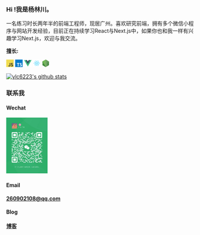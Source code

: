 ### Hi !我是杨林川。
一名练习时长两年半的前端工程师，现居广州。喜欢研究前端，拥有多个微信小程序与网站开发经验，目前正在持续学习React与Next.js中，如果你也和我一样有兴趣学习Next.js，欢迎与我交流。



**擅长:**

<code><img height="20" src="https://raw.githubusercontent.com/github/explore/80688e429a7d4ef2fca1e82350fe8e3517d3494d/topics/javascript/javascript.png"></code>
<code><img height="20" src="https://raw.githubusercontent.com/github/explore/80688e429a7d4ef2fca1e82350fe8e3517d3494d/topics/typescript/typescript.png"></code>
<code><img height="20" src="https://raw.githubusercontent.com/github/explore/80688e429a7d4ef2fca1e82350fe8e3517d3494d/topics/vue/vue.png"></code>
<code><img height="20" src="https://raw.githubusercontent.com/github/explore/80688e429a7d4ef2fca1e82350fe8e3517d3494d/topics/react/react.png"></code>
<code><img height="20" src="https://raw.githubusercontent.com/github/explore/80688e429a7d4ef2fca1e82350fe8e3517d3494d/topics/nodejs/nodejs.png"></code>



[![ylc6223's github stats](https://github-readme-stats.vercel.app/api?username=ylc6223)](https://github.com/anuraghazra/github-readme-stats)

### 联系我

#### Wechat

<img height="150" src="./WechatIMG11.jpg" />

#### Email
**260902108@qq.com**
#### Blog
**[博客](https://ylc6223.site)**

